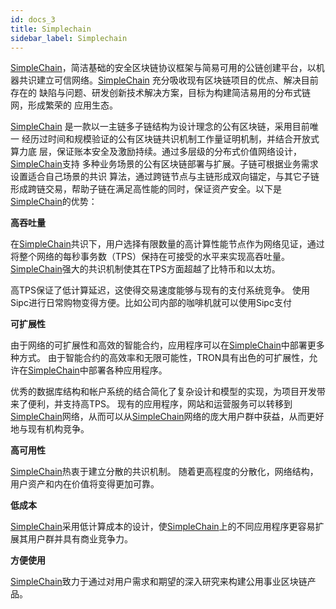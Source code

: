 ```yaml
---
id: docs_3
title: Simplechain
sidebar_label: Simplechain
---
```


[SimpleChain](https://www.simplechain.com/)，简洁基础的安全区块链协议框架与简易可用的公链创建平台，以机器共识建立可信网络。[SimpleChain](https://www.simplechain.com/) 充分吸收现有区块链项目的优点、解决目前存在的 缺陷与问题、研发创新技术解决方案，目标为构建简洁易用的分布式链网，形成繁荣的 应用生态。

[SimpleChain](https://www.simplechain.com/) 是一款以一主链多子链结构为设计理念的公有区块链，采用目前唯一
经历过时间和规模验证的公有区块链共识机制工作量证明机制，并结合开放式算力底 层，保证账本安全及激励持续。通过多层级的分布式价值网络设计，[SimpleChain](https://www.simplechain.com/)支持 多种业务场景的公有区块链部署与扩展。子链可根据业务需求设置适合自己场景的共识 算法，通过跨链节点与主链形成双向锚定，与其它子链形成跨链交易，帮助子链在满足高性能的同时，保证资产安全。以下是[SimpleChain](https://www.simplechain.com/)的优势：

**高吞吐量**

在[SimpleChain](https://www.simplechain.com/)共识下，用户选择有限数量的高计算性能节点作为网络见证，通过将整个网络的每秒事务数（TPS）保持在可接受的水平来实现高吞吐量。 [SimpleChain](https://www.simplechain.com/)强大的共识机制使其在TPS方面超越了比特币和以太坊。

高TPS保证了低计算延迟，这使得交易速度能够与现有的支付系统竞争。 使用Sipc进行日常购物变得方便。比如公司内部的咖啡机就可以使用Sipc支付

**可扩展性**

由于网络的可扩展性和高效的智能合约，应用程序可以在[SimpleChain](https://www.simplechain.com/)中部署更多种方式。 由于智能合约的高效率和无限可能性，TRON具有出色的可扩展性，允许在[SimpleChain](https://www.simplechain.com/)中部署各种应用程序。

优秀的数据库结构和帐户系统的结合简化了复杂设计和模型的实现，为项目开发带来了便利，并支持高TPS。 现有的应用程序，网站和运营服务可以转移到[SimpleChain](https://www.simplechain.com/)网络，从而可以从[SimpleChain](https://www.simplechain.com/)网络的庞大用户群中获益，从而更好地与现有机构竞争。

**高可用性**

[SimpleChain](https://www.simplechain.com/)热衷于建立分散的共识机制。 随着更高程度的分散化，网络结构，用户资产和内在价值将变得更加可靠。

**低成本**

[SimpleChain](https://www.simplechain.com/)采用低计算成本的设计，使[SimpleChain](https://www.simplechain.com/)上的不同应用程序更容易扩展其用户群并具有商业竞争力。

**方便使用**

[SimpleChain](https://www.simplechain.com/)致力于通过对用户需求和期望的深入研究来构建公用事业区块链产品。






